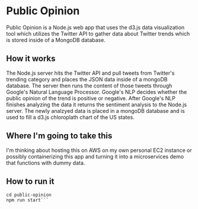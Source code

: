 # Public Opinion
Public Opinion is a Node.js web app that uses the d3.js data visualization tool which utilizes the Twitter API to gather data about Twitter trends which is stored inside of a MongoDB database.

## How it works

The Node.js server hits the Twitter API and pull tweets from Twitter's trending category and places the JSON data inside of a mongoDB database. The server then runs the content of those tweets through Google's Natural Language Processor. Google's NLP decides whether the public opinion of the trend is positive or negative. After Google's NLP finishes analyzing the data it returns the sentiment analysis to the Node.js server. The newly analzyed data is placed in a mongoDB database and is used to fill a d3.js chloroplath chart of the US states. 

## Where I'm going to take this
I'm thinking about hosting this on AWS on my own personal EC2 instance or possibly containerizing this app and turning it into a microservices demo that functions with dummy data.

## How to run it
```git clone https://github.com/sjordan8/public-opinion.git
cd public-opinion
npm run start```
